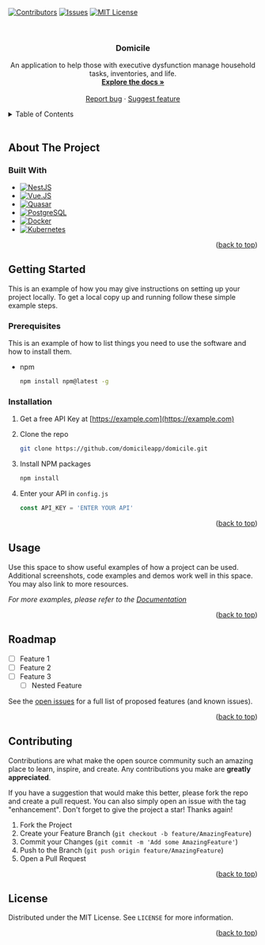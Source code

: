 <a name="readme-top"></a>

<!-- PROJECT SHIELDS -->
<!--
*** https://www.markdownguide.org/basic-syntax/#reference-style-links
-->

[![Contributors][contributors-shield]][contributors-url]
[![Issues][issues-shield]][issues-url]
[![MIT License][license-shield]][license-url]

<!-- PROJECT LOGO -->
<br />
<div align="center">
  <!-- <a href="https://github.com/domicileapp/domicile">
    <img src="images/logo.png" alt="Logo" width="80" height="80">
  </a> -->

<h3 align="center">Domicile</h3>

  <p align="center">
    An application to help those with executive dysfunction manage household tasks, inventories, and life.
    <br />
    <a href="https://github.com/domicileapp/domicile"><strong>Explore the docs »</strong></a>
    <br />
    <br />
    <!-- <a href="https://github.com/domicileapp/domicile">View Demo</a> -->
    <!-- · -->
    <a href="https://github.com/domicileapp/domicile/issues">Report bug</a>
    ·
    <a href="https://github.com/domicileapp/domicile/discussions">Suggest feature</a>
  </p>
</div>

<!-- TABLE OF CONTENTS -->
<details>
  <summary>Table of Contents</summary>
  <ol>
    <li>
      <a href="#about-the-project">About The Project</a>
      <ul>
        <li><a href="#built-with">Built With</a></li>
      </ul>
    </li>
    <li>
      <a href="#getting-started">Getting Started</a>
      <ul>
        <li><a href="#prerequisites">Prerequisites</a></li>
        <li><a href="#installation">Installation</a></li>
      </ul>
    </li>
    <li><a href="#usage">Usage</a></li>
    <li><a href="#roadmap">Roadmap</a></li>
    <li><a href="#contributing">Contributing</a></li>
    <li><a href="#license">License</a></li>
  </ol>
</details>
<br/>
<!-- ABOUT THE PROJECT -->

## About The Project

<!-- [![Product Name Screen Shot][product-screenshot]](https://example.com) -->

### Built With

- [![NestJS][nest]][nest-url]
- [![Vue.JS][vue]][vue-url]
- [![Quasar][quasar]][quasar-url]
- [![PostgreSQL][postgresql]][postgresql-url]
- [![Docker][docker]][docker-url]
- [![Kubernetes][kubernetes]][kubernetes-url]

<p align="right">(<a href="#readme-top">back to top</a>)</p>

<!-- GETTING STARTED -->

## Getting Started

This is an example of how you may give instructions on setting up your project locally.
To get a local copy up and running follow these simple example steps.

### Prerequisites

This is an example of how to list things you need to use the software and how to install them.

- npm

  ```sh
  npm install npm@latest -g
  ```

### Installation

1. Get a free API Key at [https://example.com](https://example.com)
2. Clone the repo

   ```sh
   git clone https://github.com/domicileapp/domicile.git
   ```

3. Install NPM packages

   ```sh
   npm install
   ```

4. Enter your API in `config.js`

   ```js
   const API_KEY = 'ENTER YOUR API'
   ```

<p align="right">(<a href="#readme-top">back to top</a>)</p>

<!-- USAGE EXAMPLES -->

## Usage

Use this space to show useful examples of how a project can be used. Additional screenshots, code examples and demos work well in this space. You may also link to more resources.

_For more examples, please refer to the [Documentation](https://example.com)_

<p align="right">(<a href="#readme-top">back to top</a>)</p>

<!-- ROADMAP -->

## Roadmap

- [ ] Feature 1
- [ ] Feature 2
- [ ] Feature 3
  - [ ] Nested Feature

See the [open issues](https://github.com/domicileapp/domicile/issues) for a full list of proposed features (and known issues).

<p align="right">(<a href="#readme-top">back to top</a>)</p>

<!-- CONTRIBUTING -->

## Contributing

Contributions are what make the open source community such an amazing place to learn, inspire, and create. Any contributions you make are **greatly appreciated**.

If you have a suggestion that would make this better, please fork the repo and create a pull request. You can also simply open an issue with the tag "enhancement".
Don't forget to give the project a star! Thanks again!

1. Fork the Project
2. Create your Feature Branch (`git checkout -b feature/AmazingFeature`)
3. Commit your Changes (`git commit -m 'Add some AmazingFeature'`)
4. Push to the Branch (`git push origin feature/AmazingFeature`)
5. Open a Pull Request

<p align="right">(<a href="#readme-top">back to top</a>)</p>

<!-- LICENSE -->

## License

Distributed under the MIT License. See `LICENSE` for more information.

<p align="right">(<a href="#readme-top">back to top</a>)</p>

<!-- MARKDOWN LINKS & IMAGES -->
<!-- https://www.markdownguide.org/basic-syntax/#reference-style-links -->

[contributors-shield]: https://img.shields.io/github/contributors/domicileapp/domicile.svg?style=for-the-badge
[contributors-url]: https://github.com/domicileapp/domicile/graphs/contributors
[issues-shield]: https://img.shields.io/github/issues/domicileapp/domicile.svg?style=for-the-badge
[issues-url]: https://github.com/domicileapp/domicile/issues
[license-shield]: https://img.shields.io/github/license/domicileapp/domicile.svg?style=for-the-badge
[license-url]: https://github.com/domicileapp/domicile/blob/master/LICENSE
[nest]: https://img.shields.io/badge/nestjs-E0234E?style=for-the-badge&logo=nestjs&logoColor=white
[nest-url]: https://nestjs.org/
[vue]: https://img.shields.io/badge/Vue.js-4FC08D?style=for-the-badge&logo=vuedotjs&logoColor=white
[vue-url]: https://vuejs.org/
[quasar]: https://img.shields.io/badge/Quasar-1976D2?style=for-the-badge&logo=quasar&logoColor=white
[quasar-url]: https://quasar.dev
[postgresql]: https://img.shields.io/badge/PostgreSQL-4169E1?style=for-the-badge&logo=postgresql&logoColor=white
[postgresql-url]: https://postgresql.org
[kubernetes]: https://img.shields.io/badge/kubernetes-326CE5?style=for-the-badge&logo=kubernetes&logoColor=white
[kubernetes-url]: https://kubernetes.org
[docker]: https://img.shields.io/badge/Docker-2496ED?style=for-the-badge&logo=docker&logoColor=white
[docker-url]: https://docker.com
